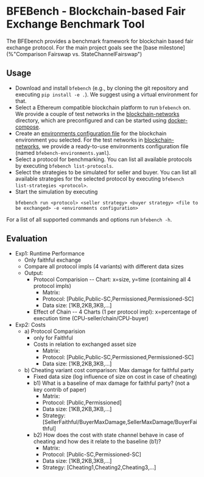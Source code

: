 # BFEBench - Blockchain-based Fair Exchange Benchmark Tool

The BFEbench provides a benchmark framework for blockchain based fair exchange protocol.
For the main project goals see the [base milestone](%"Comparison Fairswap vs. StateChannelFairswap")


## Usage

  * Download and install `bfebench` (e.g., by cloning the git repository and executing `pip install -e .`).
    We suggest using a virtual environment for that.
  * Select a Ethereum compatible blockchain platform to run `bfebench` on.
    We provide a couple of test networks in the [blockchain-networks](./blockchain-networks) directory,
    which are preconfigured and can be started using [docker-compose](https://docs.docker.com/compose/).
  * Create an [environments configuration file](./docs/environments_configuration.md) for the blockchain environment
    you selected.
    For the test networks in [blockchain-networks](./blockchain-networks), we provide a ready-to-use
    environments configuration file (named `bfebench-environments.yaml`).
  * Select a protocol for benchmarking.
    You can list all available protocols by executing `bfebench list-protocols`.
  * Select the strategies to be simulated for seller and buyer.
    You can list all available strategies for the selected protocol by executing `bfebench list-strategies <protocol>`.
  * Start the simulation by executing
    ```
    bfebench run <protocol> <seller strategy> <buyer strategy> <file to be exchanged> -e <environments configuration>
    ```

For a list of all supported commands and options run `bfebench -h`.


## Evaluation

* Exp1: Runtime Performance
  * Only faithful exchange
  * Compare all protocol impls (4 variants) with different data sizes
  * Output: 
    * Protocol Comparision -- Chart: x=size, y=time (containing all 4 protocol impls)
      * Matrix: 
       - Protocol: [Public,Public-SC,Permissioned,Permissioned-SC] 
       - Data size: [1KB,2KB,3KB,...]
    * Effect of Chain -- 4 Charts (1 per protocol impl): x=percentage of execution time (CPU-seller/chain/CPU-buyer)
* Exp2: Costs
  * a) Protocol Comparision 
    * only for Faithful
    * Costs in relation to exchanged asset size
      * Matrix: 
       - Protocol: [Public,Public-SC,Permissioned,Permissioned-SC] 
       - Data size: [1KB,2KB,3KB,...]
  * b) Cheating variant cost comparison: Max damage for faithful party
    * Fixed data size (log influence of size on cost in case of cheating)
    * b1) What is a baseline of max damage for faithful party? (not a key contrib of paper)
      * Matrix: 
       - Protocol: [Public,Permissioned] 
       - Data size: [1KB,2KB,3KB,...]
       - Strategy: [SellerFaithful/BuyerMaxDamage,SellerMaxDamage/BuyerFaithful]
    * b2) How does the cost with state channel behave in case of cheating and how des it relate to the baseline (b1)?
      * Matrix: 
       - Protocol: [Public-SC,Permissioned-SC] 
       - Data size: [1KB,2KB,3KB,...]
       - Strategy: [Cheating1,Cheating2,Cheating3,...]
      
